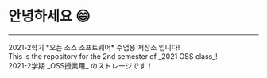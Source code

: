 # 안녕하세요 :smile:
------------------------------------------------------------------
<p>
  2021-2학기 *오픈 소스 소프트웨어* 수업용 저장소 입니다!<br>
  This is the repository for the 2nd semester of _2021 OSS class_!<br>
  2021-2学期 _OSS授業用_ のストレージです！<br>
</p>
